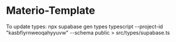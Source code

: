 # Materio-Template

To update types:
npx supabase gen types typescript --project-id "kasbfiyrnweoqahyyuvw" --schema public > src/types/supabase.ts
